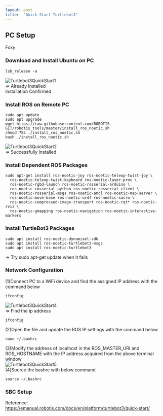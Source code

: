 ```yaml
---
layout: post
title:  "Quick Start Turtlebot3"
---
```


## PC Setup
Foxy <br/>
### Download and Install Ubuntu on PC
```
lsb_release -a
```
![Turtlebot3QuickStart1](https://github.com/growingpenguin/growingpenguin.github.io/assets/110277903/d91f1b0b-6f13-4eb5-b19a-5df2f7a8e7af) <br/>
=> Already Installed <br/>
Installation Confirmed <br/>

### Install ROS on Remote PC
```
sudo apt update
sudo apt upgrade
wget https://raw.githubusercontent.com/ROBOTIS-GIT/robotis_tools/master/install_ros_noetic.sh
chmod 755 ./install_ros_noetic.sh 
bash ./install_ros_noetic.sh
```
![Turtlebot3QuickStart2](https://github.com/growingpenguin/growingpenguin.github.io/assets/110277903/4b163a5f-92a9-4dba-9ee7-e1332f2551b6) <br/>
=> Successfully Installed <br/>

### Install Dependent ROS Packages
```
sudo apt-get install ros-noetic-joy ros-noetic-teleop-twist-joy \
  ros-noetic-teleop-twist-keyboard ros-noetic-laser-proc \
  ros-noetic-rgbd-launch ros-noetic-rosserial-arduino \
  ros-noetic-rosserial-python ros-noetic-rosserial-client \
  ros-noetic-rosserial-msgs ros-noetic-amcl ros-noetic-map-server \
  ros-noetic-move-base ros-noetic-urdf ros-noetic-xacro \
  ros-noetic-compressed-image-transport ros-noetic-rqt* ros-noetic-rviz \
  ros-noetic-gmapping ros-noetic-navigation ros-noetic-interactive-markers
```
### Install TurtleBot3 Packages
```
sudo apt install ros-noetic-dynamixel-sdk
sudo apt install ros-noetic-turtlebot3-msgs
sudo apt install ros-noetic-turtlebot3
```
=> Try sudo apt-get update when it fails <br/>

### Network Configuration
(1)Connect PC to a WiFi device and find the assigned IP address with the command below <br/>
```
ifconfig
```
![Turtlebot3QuickStart4](https://github.com/growingpenguin/growingpenguin.github.io/assets/110277903/dd8a8c80-9794-4476-8a55-7cfbfc04da6c) <br/>
=> Find the ip address <br/>
```
ifconfig
```
(2)Open the file and update the ROS IP settings with the command below <br/>
```
nano ~/.bashrc
```
(3)Modify the address of localhost in the ROS_MASTER_URI and ROS_HOSTNAME with the IP address acquired from the above terminal window <br/>
![Turtlebot3QuickStart5](https://github.com/growingpenguin/growingpenguin.github.io/assets/110277903/34cd75fe-fc65-44fa-b5b2-947b9086e51f) <br/>
(4)Source the bashrc with below command <br/>
```
source ~/.bashrc
```

### SBC Setup





Reference: <br/>
https://emanual.robotis.com/docs/en/platform/turtlebot3/quick-start/ <br/>
